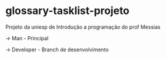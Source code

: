 # glossary-tasklist-projeto
Projeto da uniesp de Introdução a programação do prof Messias 


-> Man - Principal 

-> Developer  - Branch de desenvolvimento

